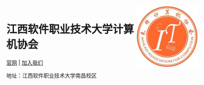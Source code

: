 <img src="../vi/r-logo.png" align="right" height="160">

# 江西软件职业技术大学计算机协会

[官网](https://jr-jx.cn/) | [加入我们](https://qm.qq.com/q/Xqf9GwcMQ8)

地址：江西软件职业技术大学南昌校区
